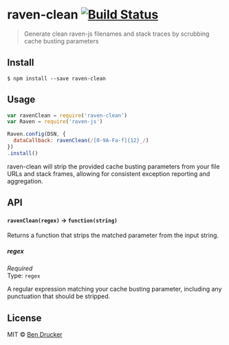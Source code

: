 # raven-clean [![Build Status](https://travis-ci.org/bendrucker/raven-clean.svg?branch=master)](https://travis-ci.org/bendrucker/raven-clean)

> Generate clean raven-js filenames and stack traces by scrubbing cache busting parameters


## Install

```
$ npm install --save raven-clean
```


## Usage

```js
var ravenClean = require('raven-clean')
var Raven = require('raven-js')

Raven.config(DSN, {
  dataCallback: ravenClean(/[0-9A-Fa-f]{12}_/)
})
.install()
```

raven-clean will strip the provided cache busting parameters from your file URLs and stack frames, allowing for consistent exception reporting and aggregation.

## API

#### `ravenClean(regex)` -> `function(string)`

Returns a function that strips the matched parameter from the input string.

##### regex

*Required*  
Type: `regex`

A regular expression matching your cache busting parameter, including any punctuation that should be stripped.


## License

MIT © [Ben Drucker](http://bendrucker.me)
